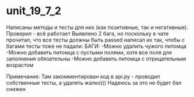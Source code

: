 # unit_19_7_2
Написаны методы и тесты для них (как позитивные, так и негативные).
Проверил - всё работает
Выявлено 2 бага, но поскольку в чате прочитал, что все тесты должны быть passed написал их так, чтобы с багами тесты тоже не падали:
БАГИ:
-Можно удалить чужого питомца
-Можно добавить питомца с пустыми полями, хотя все поля для заполнения обязательны
-Можно добавить питомца с отрицательным возрастом

Примечание:
Там закомментирован код в api.py - проводил собственные тесты, а удалять жалко))) Надеюсь за это не будет бал снижен
